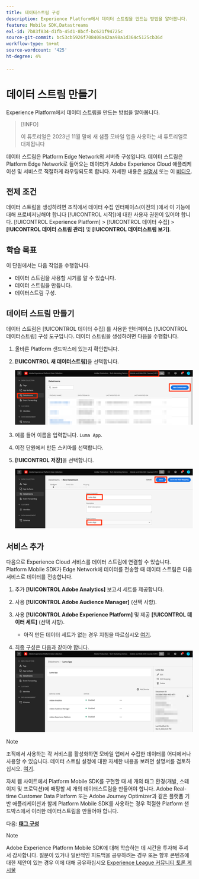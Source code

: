 ```yaml
---
title: 데이터스트림 구성
description: Experience Platform에서 데이터 스트림을 만드는 방법을 알아봅니다.
feature: Mobile SDK,Datastreams
exl-id: 7b83f834-d1fb-45d1-8bcf-bc621f94725c
source-git-commit: bc53cb5926f708408a42aa98a1d364c5125cb36d
workflow-type: tm+mt
source-wordcount: '425'
ht-degree: 4%

---
```


# 데이터 스트림 만들기

Experience Platform에서 데이터 스트림을 만드는 방법을 알아봅니다.

>[!INFO]
>
> 이 튜토리얼은 2023년 11월 말에 새 샘플 모바일 앱을 사용하는 새 튜토리얼로 대체됩니다

데이터 스트림은 Platform Edge Network의 서버측 구성입니다.  데이터 스트림은 Platform Edge Network로 들어오는 데이터가 Adobe Experience Cloud 애플리케이션 및 서비스로 적절하게 라우팅되도록 합니다. 자세한 내용은 [설명서](https://experienceleague.adobe.com/docs/experience-platform/edge/fundamentals/datastreams.html) 또는 이 [비디오](https://experienceleague.adobe.com/docs/platform-learn/data-collection/edge-network/configure-datastreams.html?lang=ko).

## 전제 조건

데이터 스트림을 생성하려면 조직에서 데이터 수집 인터페이스(이전의 )에서 이 기능에 대해 프로비저닝해야 합니다 [!UICONTROL 시작])에 대한 사용자 권한이 있어야 합니다. [!UICONTROL Experience Platform] > [!UICONTROL 데이터 수집] > **[!UICONTROL 데이터 스트림 관리]** 및 **[!UICONTROL 데이터스트림 보기]**.

## 학습 목표

이 단원에서는 다음 작업을 수행합니다.

* 데이터 스트림을 사용할 시기를 알 수 있습니다.
* 데이터 스트림을 만듭니다.
* 데이터스트림 구성.

## 데이터 스트림 만들기

데이터 스트림은 [!UICONTROL 데이터 수집] 를 사용한 인터페이스 [!UICONTROL 데이터스트림] 구성 도구입니다. 데이터 스트림을 생성하려면 다음을 수행합니다.

1. 올바른 Platform 샌드박스에 있는지 확인합니다.
1. **[!UICONTROL 새 데이터스트림]**&#x200B;을 선택합니다.

   ![데이터스트림 홈](assets/mobile-datastream-new.png)

1. 예를 들어 이름을 입력합니다. `Luma App`.
1. 이전 단원에서 만든 스키마를 선택합니다.
1. **[!UICONTROL 저장]**&#x200B;을 선택합니다.

   ![새 데이터스트림](assets/mobile-datastream-name.png)


## 서비스 추가

다음으로 Experience Cloud 서비스를 데이터 스트림에 연결할 수 있습니다. Platform Mobile SDK가 Edge Network에 데이터를 전송할 때 데이터 스트림은 다음 서비스로 데이터를 전송합니다.

1. 추가 **[!UICONTROL Adobe Analytics]** 보고서 세트를 제공합니다.

1. 사용 **[!UICONTROL Adobe Audience Manager]** (선택 사항).

1. 사용 **[!UICONTROL Adobe Experience Platform]** 및 제공 **[!UICONTROL 데이터 세트]** (선택 사항).
   * 아직 만든 데이터 세트가 없는 경우 지침을 따르십시오 [여기](platform.md).

1. 최종 구성은 다음과 같아야 합니다.
   ![데이터 스트림 설정](assets/mobile-datastream-settings.png)


>[!NOTE]
>
>조직에서 사용하는 각 서비스를 활성화하면 모바일 앱에서 수집한 데이터를 어디에서나 사용할 수 있습니다. 데이터 스트림 설정에 대한 자세한 내용을 보려면 설명서를 검토하십시오. [여기](https://experienceleague.adobe.com/docs/experience-platform/edge/fundamentals/datastreams.html#adobe-experience-platform-settings).

자체 웹 사이트에서 Platform Mobile SDK를 구현할 때 세 개의 태그 환경(개발, 스테이지 및 프로덕션)에 매핑할 세 개의 데이터스트림을 만들어야 합니다. Adobe Real-time Customer Data Platform 또는 Adobe Journey Optimizer과 같은 플랫폼 기반 애플리케이션과 함께 Platform Mobile SDK를 사용하는 경우 적절한 Platform 샌드박스에서 이러한 데이터스트림을 만들어야 합니다.

다음: **[태그 구성](configure-tags.md)**

>[!NOTE]
>
>Adobe Experience Platform Mobile SDK에 대해 학습하는 데 시간을 투자해 주셔서 감사합니다. 질문이 있거나 일반적인 피드백을 공유하려는 경우 또는 향후 콘텐츠에 대한 제안이 있는 경우 이에 대해 공유하십시오 [Experience League 커뮤니티 토론 게시물](https://experienceleaguecommunities.adobe.com/t5/adobe-experience-platform-data/tutorial-discussion-implement-adobe-experience-cloud-in-mobile/td-p/443796)
